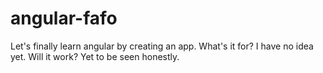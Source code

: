 # angular-fafo
Let's finally learn angular by creating an app. What's it for? I have no idea yet. Will it work? Yet to be seen honestly. 
